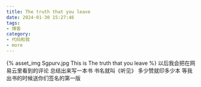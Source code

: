 ```yaml
---
title: The truth that you leave
date: 2024-01-30 15:27:46
tags:
- 博客
category:
- 代码和我
- more
---
```

{% asset_img Sgpurv.jpg This is The truth that you leave %}
以后我会把在网易云里看到的评论  总结出来写一本书 书名就叫《听见》                                          多少赞就印多少本 等我出书的时候送你们签名的第一版